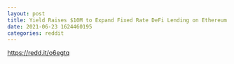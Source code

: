 ```yaml
--- 
layout: post 
title: Yield Raises $10M to Expand Fixed Rate DeFi Lending on Ethereum 
date: 2021-06-23 1624460195 
categories: reddit 
--- 
```

https://redd.it/o6egtq